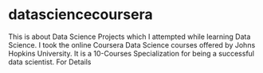 # datasciencecoursera
This is about Data Science Projects which I attempted while learning Data Science. I took the online  Coursera Data Science courses offered by Johns Hopkins University. It is a 10-Courses Specialization for being a successful data scientist. For Details
